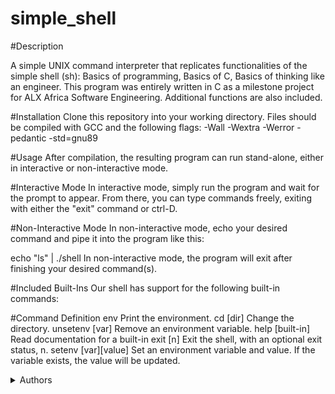 # simple_shell
#Description

A simple UNIX command interpreter that replicates functionalities of the simple shell (sh): Basics of programming, Basics of C, Basics of thinking like an engineer.
This program was entirely written in C as a milestone project for ALX Africa Software Engineering. Additional functions are also included.

#Installation
Clone this repository into your working directory. Files should be compiled with GCC and the following flags: -Wall -Wextra -Werror -pedantic -std=gnu89

#Usage
After compilation, the resulting program can run stand-alone, either in interactive or non-interactive mode.

#Interactive Mode
In interactive mode, simply run the program and wait for the prompt to appear. From there, you can type commands freely, exiting with either the "exit" command or ctrl-D.

#Non-Interactive Mode
In non-interactive mode, echo your desired command and pipe it into the program like this:

echo "ls" | ./shell
In non-interactive mode, the program will exit after finishing your desired command(s).

#Included Built-Ins
Our shell has support for the following built-in commands:

#Command	Definition
env	Print the environment.
cd [dir]	Change the directory.
unsetenv [var]	Remove an environment variable.
help [built-in]	Read documentation for a built-in
exit [n]	Exit the shell, with an optional exit status, n.
setenv [var][value]	Set an environment variable and value. If the variable exists, the value will be updated.

<details>
<summary>Authors</summary>

* Richard Miruka
* George Mwaura
</details>
